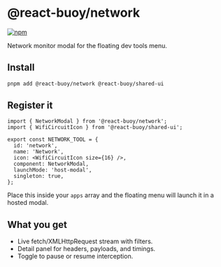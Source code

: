 # @react-buoy/network

[![npm](https://img.shields.io/npm/v/@react-buoy%2Fnetwork)](https://www.npmjs.com/package/@react-buoy/network)


Network monitor modal for the floating dev tools menu.

## Install
```bash
pnpm add @react-buoy/network @react-buoy/shared-ui
```

## Register it
```tsx
import { NetworkModal } from '@react-buoy/network';
import { WifiCircuitIcon } from '@react-buoy/shared-ui';

export const NETWORK_TOOL = {
  id: 'network',
  name: 'Network',
  icon: <WifiCircuitIcon size={16} />,
  component: NetworkModal,
  launchMode: 'host-modal',
  singleton: true,
};
```
Place this inside your `apps` array and the floating menu will launch it in a hosted modal.

## What you get
- Live fetch/XMLHttpRequest stream with filters.
- Detail panel for headers, payloads, and timings.
- Toggle to pause or resume interception.